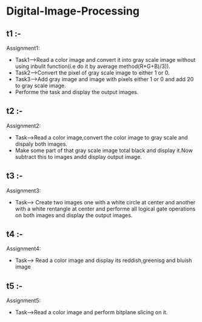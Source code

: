 # Digital-Image-Processing

## t1 :-
  Assignment1:
- Task1-->Read a color image and convert it into gray scale image without using inbulit function(i.e do it by average method(R+G+B)/3)).
- Task2-->Convert the pixel of gray scale image to either 1 or 0.
- Task3-->Add gray image and image with pixels either 1 or 0 and add 20 to gray scale image.
- Performe the task and display the output images. 

## t2 :-
  Assignment2:
- Task-->Read a color image,convert the color image to gray scale and dispaly both images.
- Make some part of that gray scale image total black and display it.Now subtract this to images andd display output image.

## t3 :- 
Assignment3:
- Task--> Create two images one with a white circle at center and another with a white rentangle at center and performe all logical gate operations on both images and display the output images.

## t4 :- 
Assignment4:
- Task--> Read a color image and display its reddish,greenisg and bluish image

## t5 :-
  Assignment5:
- Task-->Read a color image and perform bitplane slicing on it.
